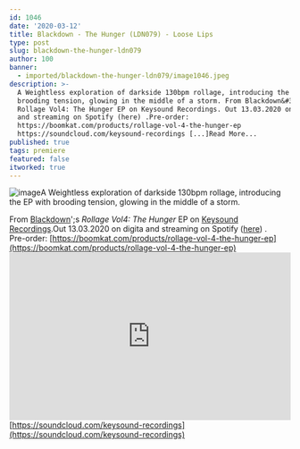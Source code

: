 ```yaml
---
id: 1046
date: '2020-03-12'
title: Blackdown - The Hunger (LDN079) - Loose Lips
type: post
slug: blackdown-the-hunger-ldn079
author: 100
banner:
  - imported/blackdown-the-hunger-ldn079/image1046.jpeg
description: >-
  A Weightless exploration of darkside 130bpm rollage, introducing the EP with
  brooding tension, glowing in the middle of a storm. From Blackdown&#39;s
  Rollage Vol4: The Hunger EP on Keysound Recordings. Out 13.03.2020 on digita
  and streaming on Spotify (here) .Pre-order:
  https://boomkat.com/products/rollage-vol-4-the-hunger-ep
  https://soundcloud.com/keysound-recordings [...]Read More...
published: true
tags: premiere
featured: false
itworked: true
---
```

![image](../imported/blackdown-the-hunger-ldn079/image1046.jpeg)A Weightless exploration of darkside 130bpm rollage, introducing the EP with brooding tension, glowing in the middle of a storm.

From [Blackdown](https://www.residentadvisor.net/dj/blackdown)';s _Rollage Vol4: The Hunger_ EP on [Keysound Recordings](http://keysoundrecordings.co.uk/).Out 13.03.2020 on digita and streaming on Spotify ([here](https://open.spotify.com/album/1ogM66khvj74Da6B8jBvB7)) .  
Pre-order: [](https://boomkat.com/products/rollage-vol-4-the-hunger-ep)[https://boomkat.com/products/rollage-vol-4-the-hunger-ep](https://boomkat.com/products/rollage-vol-4-the-hunger-ep)<iframe width='100%' height='300' scrolling='no' frameborder='no' allow='autoplay' src='https://w.soundcloud.com/player/?url=https%3A//api.soundcloud.com/tracks/775073086&color=%23ff5500&auto_play=false&hide_related=false&show_comments=true&show_user=true&show_reposts=false&show_teaser=true'></iframe>[https://soundcloud.com/keysound-recordings](https://soundcloud.com/keysound-recordings)